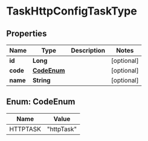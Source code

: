 

# TaskHttpConfigTaskType

## Properties

Name | Type | Description | Notes
------------ | ------------- | ------------- | -------------
**id** | **Long** |  |  [optional]
**code** | [**CodeEnum**](#CodeEnum) |  |  [optional]
**name** | **String** |  |  [optional]



## Enum: CodeEnum

Name | Value
---- | -----
HTTPTASK | &quot;httpTask&quot;



